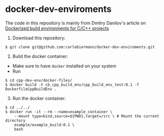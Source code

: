 # docker-dev-enviroments


The code in this repository is mainly from Dmitry Danilov's article on [Dockerized build environments for C/C++ projects](https://ddanilov.me/dockerized-cpp-build)


1. Download this repository:
```
$ git clone git@github.com:carlobiermann/docker-dev-enviroments.git
```

2. Build the docker container: 
- Make sure to have `docker` installed on your system
- Run
```
$ cd cpp-dev-env/docker-files/
$ docker build -t cb_cpp_build_env/cpp_build_env_test:0.1 -f DockerfileCppBuildEnv .
```

3. Run the docker container: 
```
$ cd ../../
$ docker run -it --rm --name=example_container \
	--mount type=bind,source=${PWD},target=/src \ # Mount the current directory
	example/example_build:0.1 \
	bash
```
